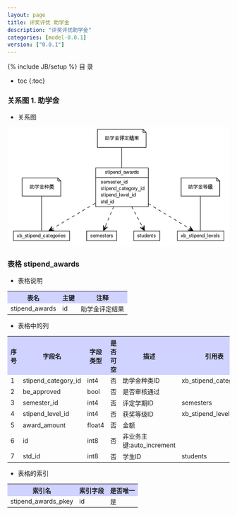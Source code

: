 ```yaml
---
layout: page
title: 评奖评优 助学金
description: "评奖评优助学金"
categories: [model-0.0.1]
version: ["0.0.1"]
---
```

{% include JB/setup %}
 目  录

* toc
{:toc}


### 关系图 1. 助学金
  * 关系图
  
![助学金](images/stipend.png)



### 表格 stipend_awards

  * 表格说明

<table class="table table-bordered table-striped table-condensed">
<tr><th style="background-color:#D0D3FF">表名</th><th style="background-color:#D0D3FF">主键</th><th style="background-color:#D0D3FF">注释</th>  </tr>
<tr><td>stipend_awards</td><td>id</td><td>助学金评定结果</td>  </tr>
</table>

  * 表格中的列

<table class="table table-bordered table-striped table-condensed">
<tr><th style="background-color:#D0D3FF">序号</th><th style="background-color:#D0D3FF">字段名</th><th style="background-color:#D0D3FF">字段类型</th><th style="background-color:#D0D3FF">是否可空</th><th style="background-color:#D0D3FF">描述</th><th style="background-color:#D0D3FF">引用表</th>  </tr>
<tr><td>1</td><td>stipend_category_id</td><td>int4</td><td>否</td><td>助学金种类ID</td><td>xb_stipend_categories</td>  </tr>
<tr><td>2</td><td>be_approved</td><td>bool</td><td>否</td><td>是否审核通过</td><td></td>  </tr>
<tr><td>3</td><td>semester_id</td><td>int4</td><td>否</td><td>评定学期ID</td><td>semesters</td>  </tr>
<tr><td>4</td><td>stipend_level_id</td><td>int4</td><td>否</td><td>获奖等级ID</td><td>xb_stipend_levels</td>  </tr>
<tr><td>5</td><td>award_amount</td><td>float4</td><td>否</td><td>金额</td><td></td>  </tr>
<tr><td>6</td><td>id</td><td>int8</td><td>否</td><td>非业务主键:auto_increment</td><td></td>  </tr>
<tr><td>7</td><td>std_id</td><td>int8</td><td>否</td><td>学生ID</td><td>students</td>  </tr>
</table>

 
  * 表格的索引

<table class="table table-bordered table-striped table-condensed">
  <tr>
<th style="background-color:#D0D3FF">索引名</th><th style="background-color:#D0D3FF">索引字段</th><th style="background-color:#D0D3FF">是否唯一</th>  </tr>
<tr><td>stipend_awards_pkey</td><td>id&nbsp;</td><td>是</td>  </tr>
</table>
